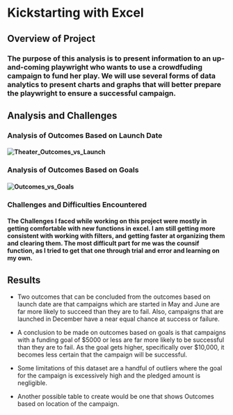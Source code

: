# Kickstarting with Excel

## Overview of Project

### The purpose of this analysis is to present information to an up-and-coming playwright who wants to use a crowdfuding campaign to fund her play. We will use several forms of data analytics to present charts and graphs that will better prepare the playwright to ensure a successful campaign.

## Analysis and Challenges

### Analysis of Outcomes Based on Launch Date

#### ![Theater_Outcomes_vs_Launch](https://user-images.githubusercontent.com/118485409/206084421-d2a89f9e-0ead-46db-b19b-a34231e8500b.png)


### Analysis of Outcomes Based on Goals

#### ![Outcomes_vs_Goals](https://user-images.githubusercontent.com/118485409/206084489-60d0620d-7829-4826-8401-37e3bbd6e780.png)


### Challenges and Difficulties Encountered

#### The Challenges I faced while working on this project were mostly in getting comfortable with new functions in excel. I am still getting more consistent with working with filters, and getting faster at organizing them and clearing them. The most difficult part for me was the counsif function, as I tried to get that one through trial and error and learning on my own. 

## Results

- Two outcomes that can be concluded from the outcomes based on launch date are that campaigns which are started in May and June are far more likely to succeed than they are to fail. Also, campaigns that are launched in December have a near equal chance at success or failure. 

- A conclusion to be made on outcomes based on goals is that campaigns with a funding goal of $5000 or less are far more likely to be successful than they are to fail. As the goal gets higher, specifically over $10,000, it becomes less certain that the campaign will be successful. 

- Some limitations of this dataset are a handful of outliers where the goal for the campaign is excessively high and the pledged amount is negligible.

- Another possible table to create would be one that shows Outcomes based on location of the campaign. 

